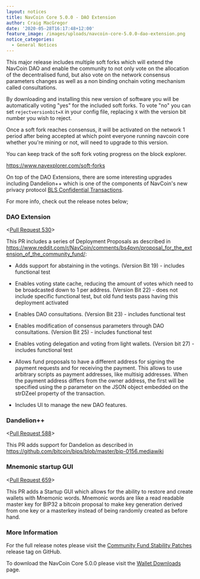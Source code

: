 ```yaml
---
layout: notices
title: NavCoin Core 5.0.0 - DAO Extension
author: Craig MacGregor
date: '2020-05-28T16:17:48+12:00'
feature_image: /images/uploads/navcoin-core-5.0.0-dao-extension.png
notice_categories:
  - General Notices
---
```

This major release includes multiple soft forks which will extend the NavCoin DAO and enable the community to not only vote on the allocation of the decentralised fund, but also vote on the network consensus parameters changes as well as a non binding onchain voting mechanism called consultations.
<!--more-->

By downloading and installing this new version of software you will be automatically voting "yes" for the included soft forks. To vote "no" you can set `rejectversionbit=X` in your config file, replacing `X` with the version bit number you wish to reject.

Once a soft fork reaches consensus, it will be activated on the network 1 period after being accepted at which point everyone running navcoin core whether you're mining or not, will need to upgrade to this version.

You can keep track of the soft fork voting progress on the block explorer.

https://www.navexplorer.com/soft-forks

On top of the DAO Extensions, there are some interesting upgrades including Dandelion++ which is one of the components of NavCoin's new privacy protocol [BLS Confidential Transactions](https://medium.com/@NAVCoin/who-will-watch-the-watchmen-why-privacy-matters-to-navcoin-and-why-we-are-bringing-it-back-e4c8f2cd2cc3).

For more info, check out the release notes below;

### DAO Extension

<[Pull Request 530](https://github.com/navcoin/navcoin-core/pull/530)>

This PR includes a series of Deployment Proposals as described in https://www.reddit.com/r/NavCoin/comments/bs4pvn/proposal_for_the_extension_of_the_community_fund/:

- Adds support for abstaining in the votings. (Version Bit 19) - includes functional test

- Enables voting state cache, reducing the amount of votes which need to be broadcasted down to 1 per address. (Version Bit 22) - does not include specific functional test, but old fund tests pass having this deployment activated

- Enables DAO consultations. (Version Bit 23) - includes functional test

- Enables modification of consensus parameters through DAO consultations. (Version Bit 25) - includes functional test

- Enables voting delegation and voting from light wallets. (Version bit 27) - includes functional test

- Allows fund proposals to have a different address for signing the payment requests and for receiving the payment. This allows to use arbitrary scripts as payment addresses, like multisig addresses. When the payment address differs from the owner address, the first will be specified using the p parameter on the JSON object embedded on the strDZeel property of the transaction.

- Includes UI to manage the new DAO features.

### Dandelion++

<[Pull Request 588](https://github.com/navcoin/navcoin-core/pull/588)>

This PR adds support for Dandelion as described in https://github.com/bitcoin/bips/blob/master/bip-0156.mediawiki

### Mnemonic startup GUI

<[Pull Request 659](https://github.com/navcoin/navcoin-core/pull/659)>

This PR adds a Startup GUI which allows for the ability to restore and create wallets with Mnemonic words. Mnemonic words are like a read readable master key for BIP32 a bitcoin proposal to make key generation derived from one key or a masterkey instead of being randomly created as before hand.

### More Information

For the full release notes please visit the [Community Fund Stability Patches](https://github.com/navcoin/navcoin-core/releases/tag/5.0.0) release tag on GitHub.

To download the NavCoin Core 5.0.0 please visit the [Wallet Downloads](https://navcoin.org/en/wallets/#download-core) page.
